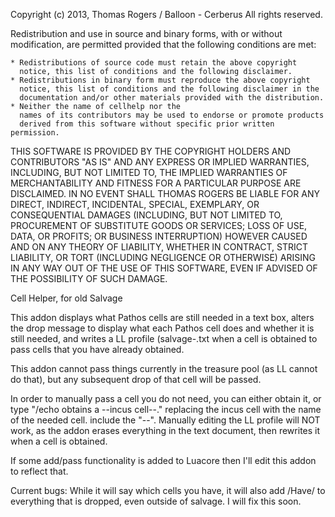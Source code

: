 Copyright (c) 2013, Thomas Rogers / Balloon - Cerberus
All rights reserved.

Redistribution and use in source and binary forms, with or without
modification, are permitted provided that the following conditions are met:

    * Redistributions of source code must retain the above copyright
      notice, this list of conditions and the following disclaimer.
    * Redistributions in binary form must reproduce the above copyright
      notice, this list of conditions and the following disclaimer in the
      documentation and/or other materials provided with the distribution.
    * Neither the name of cellhelp nor the
      names of its contributors may be used to endorse or promote products
      derived from this software without specific prior written permission.

THIS SOFTWARE IS PROVIDED BY THE COPYRIGHT HOLDERS AND CONTRIBUTORS "AS IS" AND
ANY EXPRESS OR IMPLIED WARRANTIES, INCLUDING, BUT NOT LIMITED TO, THE IMPLIED
WARRANTIES OF MERCHANTABILITY AND FITNESS FOR A PARTICULAR PURPOSE ARE
DISCLAIMED. IN NO EVENT SHALL THOMAS ROGERS BE LIABLE FOR ANY
DIRECT, INDIRECT, INCIDENTAL, SPECIAL, EXEMPLARY, OR CONSEQUENTIAL DAMAGES
(INCLUDING, BUT NOT LIMITED TO, PROCUREMENT OF SUBSTITUTE GOODS OR SERVICES;
LOSS OF USE, DATA, OR PROFITS; OR BUSINESS INTERRUPTION) HOWEVER CAUSED AND
ON ANY THEORY OF LIABILITY, WHETHER IN CONTRACT, STRICT LIABILITY, OR TORT
(INCLUDING NEGLIGENCE OR OTHERWISE) ARISING IN ANY WAY OUT OF THE USE OF THIS
SOFTWARE, EVEN IF ADVISED OF THE POSSIBILITY OF SUCH DAMAGE.


Cell Helper, for old Salvage

This addon displays what Pathos cells are still needed in a text box, alters the drop message to display what each Pathos cell does and whether it is still needed, and writes a LL profile (salvage-<playername>.txt when a cell is obtained to pass cells that you have already obtained.

This addon cannot pass things currently in the treasure pool (as LL cannot do that), but any subsequent drop of that cell will be passed. 

In order to manually pass a cell you do not need, you can either obtain it, or type "/echo <me> obtains a --incus cell--." replacing the incus cell with the name of the needed cell. include the "--". Manually editing the LL profile will NOT work, as the addon erases everything in the text document, then rewrites it when a cell is obtained.

If some add/pass functionality is added to Luacore then I'll edit this addon to reflect that. 

Current bugs: While it will say which cells you have, it will also add /Have/ to everything that is dropped, even outside of salvage. I will fix this soon.



